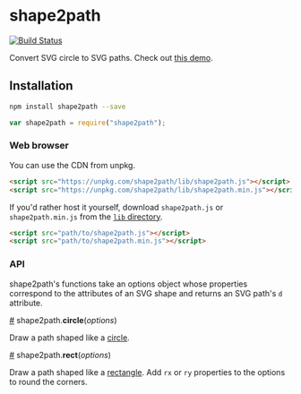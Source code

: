 # shape2path
[![Build Status](https://travis-ci.org/HarryStevens/shape2path.svg?branch=master)](https://travis-ci.org/HarryStevens/shape2path)

Convert SVG circle to SVG paths. Check out [this demo](https://bl.ocks.org/HarryStevens/944fc151f210ddf6bd6ebaeda12c3d05).

## Installation
```bash
npm install shape2path --save
```
```js
var shape2path = require("shape2path");
```

### Web browser
You can use the CDN from unpkg.
```html
<script src="https://unpkg.com/shape2path/lib/shape2path.js"></script>
<script src="https://unpkg.com/shape2path/lib/shape2path.min.js"></script>
```
If you'd rather host it yourself, download `shape2path.js` or `shape2path.min.js` from the [`lib` directory](https://github.com/HarryStevens/shape2path/tree/master/lib).
```html
<script src="path/to/shape2path.js"></script>
<script src="path/to/shape2path.min.js"></script>
```

### API
shape2path's functions take an options object whose properties correspond to the attributes of an SVG shape and returns an SVG path's `d` attribute.

<a name="circle" href="#circle">#</a> shape2path.**circle**(*options*)

Draw a path shaped like a [circle](https://developer.mozilla.org/en-US/docs/Web/SVG/Element/circle).

<a name="rect" href="#rect">#</a> shape2path.**rect**(*options*)

Draw a path shaped like a [rectangle](https://developer.mozilla.org/en-US/docs/Web/SVG/Element/rect). Add `rx` or `ry` properties to the options to round the corners.

